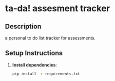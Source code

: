 # ta-da! assesment tracker

## Description
a personal to do list tracker for assessments.

## Setup Instructions

1. **Install dependencies**:
   ```bash
   pip install -r requirements.txt
